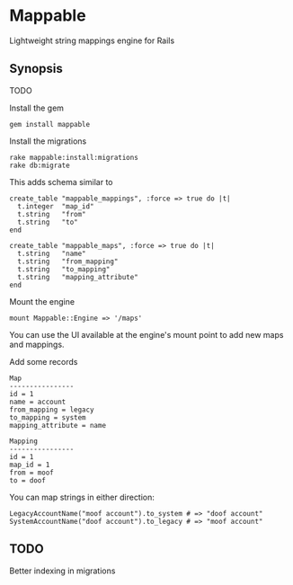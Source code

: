 # Mappable #

Lightweight string mappings engine for Rails

## Synopsis ##

TODO

Install the gem

    gem install mappable

Install the migrations

    rake mappable:install:migrations
    rake db:migrate

This adds schema similar to

    create_table "mappable_mappings", :force => true do |t|
      t.integer  "map_id"
      t.string   "from"
      t.string   "to"
    end

    create_table "mappable_maps", :force => true do |t|
      t.string   "name"
      t.string   "from_mapping"
      t.string   "to_mapping"
      t.string   "mapping_attribute"
    end

Mount the engine

    mount Mappable::Engine => '/maps'

You can use the UI available at the engine's mount point to add new maps and mappings.

Add some records

    Map
    ----------------
    id = 1
    name = account
    from_mapping = legacy
    to_mapping = system
    mapping_attribute = name

    Mapping
    ----------------
    id = 1
    map_id = 1
    from = moof
    to = doof

You can map strings in either direction:

    LegacyAccountName("moof account").to_system # => "doof account"
    SystemAccountName("doof account").to_legacy # => "moof account"

## TODO ##

Better indexing in migrations
